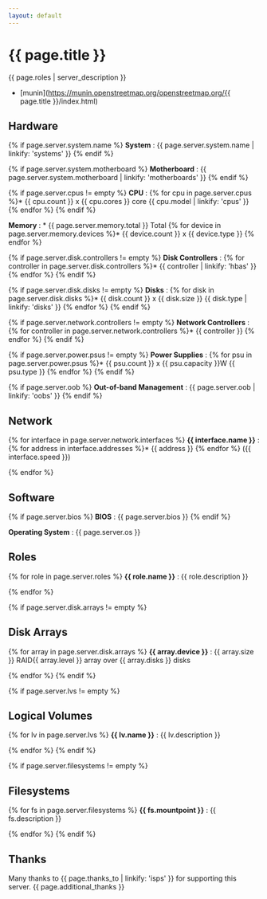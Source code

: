 ```yaml
---
layout: default
---
```


# {{ page.title }}

{{ page.roles | server_description }}

* [munin](https://munin.openstreetmap.org/openstreetmap.org/{{ page.title }}/index.html)

## Hardware

{% if page.server.system.name %}
**System**
: {{ page.server.system.name | linkify: 'systems' }}
{% endif %}

{% if page.server.system.motherboard %}
**Motherboard**
: {{ page.server.system.motherboard | linkify: 'motherboards' }}
{% endif %}

{% if page.server.cpus != empty %}
**CPU**
: {% for cpu in page.server.cpus %}* {{ cpu.count }} x {{ cpu.cores }} core {{ cpu.model | linkify: 'cpus' }}
  {% endfor %}
{% endif %}

**Memory**
: * {{ page.server.memory.total }} Total
  {% for device in page.server.memory.devices %}* {{ device.count }} x {{ device.type }}
  {% endfor %}

{% if page.server.disk.controllers != empty %}
**Disk Controllers**
: {% for controller in page.server.disk.controllers %}* {{ controller | linkify: 'hbas' }}
  {% endfor %}
{% endif %}

{% if page.server.disk.disks != empty %}
**Disks**
: {% for disk in page.server.disk.disks %}* {{ disk.count }} x {{ disk.size }} {{ disk.type | linkify: 'disks' }}
  {% endfor %}
{% endif %}

{% if page.server.network.controllers != empty %}
**Network Controllers**
: {% for controller in page.server.network.controllers %}* {{ controller }}
  {% endfor %}
{% endif %}

{% if page.server.power.psus != empty %}
**Power Supplies**
: {% for psu in page.server.power.psus %}* {{ psu.count }} x {{ psu.capacity }}W {{ psu.type }}
  {% endfor %}
{% endif %}

{% if page.server.oob %}
**Out-of-band Management**
: {{ page.server.oob | linkify: 'oobs' }}
{% endif %}

## Network

{% for interface in page.server.network.interfaces %}
**{{ interface.name }}**
: {% for address in interface.addresses %}* {{ address }}
  {% endfor %}
  ({{ interface.speed }})

{% endfor %}

## Software

{% if page.server.bios %}
**BIOS**
: {{ page.server.bios }}
{% endif %}

**Operating System**
: {{ page.server.os }}

## Roles

{% for role in page.server.roles %}
**{{ role.name }}**
: {{ role.description }}

{% endfor %}

{% if page.server.disk.arrays != empty %}
## Disk Arrays
{% for array in page.server.disk.arrays %}
**{{ array.device }}**
: {{ array.size }} RAID{{ array.level }} array over {{ array.disks }} disks

{% endfor %}
{% endif %}

{% if page.server.lvs != empty %}
## Logical Volumes

{% for lv in page.server.lvs %}
**{{ lv.name }}**
: {{ lv.description }}

{% endfor %}
{% endif %}

{% if page.server.filesystems != empty %}
## Filesystems

{% for fs in page.server.filesystems %}
**{{ fs.mountpoint }}**
: {{ fs.description }}

{% endfor %}
{% endif %}

## Thanks

Many thanks to {{ page.thanks_to | linkify: 'isps' }} for supporting this server. {{ page.additional_thanks }}
